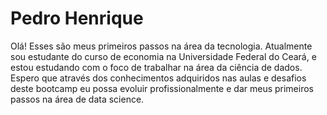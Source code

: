 # Pedro Henrique

Olá! Esses são meus primeiros passos na área da tecnologia.
Atualmente sou estudante do curso de economia na Universidade Federal do Ceará, e estou estudando com o foco de trabalhar na área da ciência de dados.
Espero que através dos conhecimentos adquiridos nas aulas e desafios deste bootcamp eu possa evoluir profissionalmente e dar meus primeiros passos na área de data science.